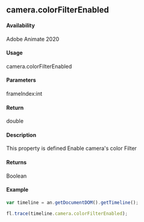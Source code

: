 ## camera.colorFilterEnabled	

#### Availability

Adobe Animate 2020

#### Usage

camera.colorFilterEnabled	

#### Parameters

frameIndex:int

#### Return

double

#### Description

This property is defined Enable camera's color Filter

#### Returns

Boolean

#### Example

```javascript
var timeline = an.getDocumentDOM().getTimeline();

fl.trace(timeline.camera.colorFilterEnabled); 

```